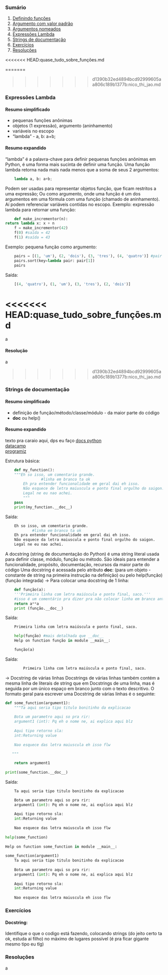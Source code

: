### Sumário

1. [Definindo funções](#link)
2. [Argumento com valor padrão](#link)
3. [Argumentos nomeados](#link)
4. [Expressões Lambda](#expressões-lambda)
5. [Strings de documentação](#strings-de-documentação)
6. [Exercícios](#exercícios)
7. [Resoluções](#resolução)

<<<<<<< HEAD:quase_tudo_sobre_funções.md

=======
>>>>>>> d1390b32ed4894bcd92999605aa806c189b1377b:nico_thi_jao.md
### Expressões Lambda
#### Resumo simplificado

- pequenas funções anônimas
- objetos (1 expressão), argumento (aninhamento)
- variáveis no escopo
- “lambda” - a, b: a+b;


#### Resumo expandido

   “lambda” é a palavra-chave para definir pequenas funções anônimas em Python, é uma forma mais sucinta de definir uma função.
Uma função lambda retorna nada mais nada menos que a soma de seus 2 argumentos: 
```python
	lambda a, b: a+b;
```
Podem ser usadas para representar objetos função, que ficam restritos a uma expressão;
	Ou como argumento, onde uma função é um dos argumentos em uma fórmula com uma função (chamado de aninhamento). Aí podem referenciar variáveis contidas no escopo.
Exemplo: expressão lambda para retornar uma função:
```python
	def make_incrementor(n):
return lambda x: x + n
	f = make_incrementor(42)
	f(0) #saída = 42
	f(1) #saída = 43
```
 
Exemplo: pequena função como argumento:
```python
	pairs = [(1, 'um'), (2, 'dois'), (3, 'tres'), (4, 'quatro')] #pair é uma tupla, descobri agr
	pairs.sort(key=lambda pair: pair[1])
	pairs
```
Saída:
```python
	[(4, 'quatro'), (1, 'um'), (3, 'tres'), (2, 'dois')]
```



<<<<<<< HEAD:quase_tudo_sobre_funções.md
=======
a

#### Resolução

a

>>>>>>> d1390b32ed4894bcd92999605aa806c189b1377b:nico_thi_jao.md
### Strings de documentação
#### Resumo simplificado

- definição de função/método/classe/módulo - da maior parte do código
- __doc__ ou help() 


#### Resumo expandido
texto pra caraio aqui, dps eu faço
[docs python](https://docs.python.org/pt-br/3.9/tutorial/controlflow.html#documentation-strings "docs.python.org") <br />
[datacamp](https://www.datacamp.com/tutorial/docstrings-python "datacamp.com") <br /> 
[programiz](https://www.programiz.com/python-programming/docstrings "programiz.com") <br />


Estrutura básica:
```python
	def my_function():
	"""Eh so isso, um comentario grande.
 				#linha em branco ta ok
		Eh pra entender funcionalidade em geral dai eh isso. 
		Não esquece de letra maiuscula e ponto final orgulho do saigon.
		Legal ne eu nao achei.
		"""
	pass
	print(my_function.__doc__)
```
Saída:
```python
	Eh so isso, um comentario grande.
			#linha em branco ta ok
    Eh pra entender funcionalidade em geral dai eh isso.
    Não esquece da letra maiuscula e ponto final orgulho do saigon.
    Legal ne eu nao achei.
 ```

   A docstring (string de documentação do Python) é uma string literal usada para definir classe, módulo, função ou método. São ideais para entender a funcionalidade, propósito, documentação, recursos da maior parte do código
Uma docstring é acessada pelo atributo __doc__:
 (para um objeto - constante de string na primeira instrução na definição) ou pelo help(função) (função integrada)
-> Para colocar uma docstring de 1 linha: 
```python
	def função(a):
    '''Primeira linha com letra maiúscula e ponto final, saco.'''
	#isso é um comentário pra dizer pra não colocar linha em branco antes/depois da >docstring de 1 linha< ta ok
    return a**a
	print (função.__doc__)
```
Saída:
```python
	Primeira linha com letra maiúscula e ponto final, saco.
```

```python
	help(função) #mais detalhada que __doc__
	Help on function função in module __main__:

	função(a)
```
Saída:
```python
	    Primeira linha com letra maiúscula e ponto final, saco.
```
 
-> Docstring de várias linhas
Docstrings de várias linhas também contém a mesma linha de literais de string que em Docstrings de uma linha, mas é seguida por um único espaço em branco junto com o texto descritivo.
O formato geral para escrever uma Docstring de várias linhas é o seguinte:
```python
def some_function(argument1):
    """Ta aqui seria tipo titulo bonitinho da explicacao
 
    Bota um parametro aqui so pra rir:
    argument1 (int): Pq eh o nome ne, ai explica aqui blz
 
    Aqui tipo retorno sla:
    int:Returning value
 
    Nao esquece das letra maiuscula eh isso flw
 
   """

    return argument1
 
print(some_function.__doc__)
```
Saída:
```python
	Ta aqui seria tipo titulo bonitinho da explicacao

    Bota um parametro aqui so pra rir:
    argument1 (int): Pq eh o nome ne, ai explica aqui blz
 
    Aqui tipo retorno sla:
    int:Returning value
 
    Nao esquece das letra maiuscula eh isso flw
 
help(some_function)
 
Help on function some_function in module __main__:
 
some_function(argument1)
    Ta aqui seria tipo titulo bonitinho da explicacao
 
    Bota um parametro aqui so pra rir:
    argument1 (int): Pq eh o nome ne, ai explica aqui blz
 
    Aqui tipo retorno sla:
    int:Returning value
 
    Nao esquece das letra maiuscula eh isso flw
```

### Exercícios
#### Docstring:
Identifique o que o codigo está fazendo, colocando strings (do jeito certo ta ok, estuda ai filho) no máximo de lugares possível (é pra ficar gigante mesmo tipo eu tlg)


### Resoluções

a

